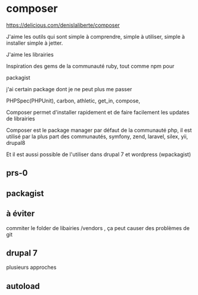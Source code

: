 # composer 

https://delicious.com/denislaliberte/composer

J'aime les outils qui sont simple à comprendre, simple à utiliser, simple à installer
simple à jetter.

J'aime les librairies

Inspiration des gems de la communauté ruby, tout comme npm pour 

packagist

j'ai certain package dont je ne peut plus me passer

PHPSpec(PHPUnit), carbon, athletic, get_in, compose, 

Composer permet d'installer rapidement et de faire facilement les updates 
de librairies

Composer est le package manager par défaut de la communauté php, il est utilisé
par la plus part des communautés, symfony, zend, laravel, silex, yii, drupal8

Et il est aussi possible de l'utiliser dans drupal 7 et wordpress (wpackagist)

## prs-0


## packagist

## à éviter
commiter le folder de libairies /vendors , ça peut causer des problèmes de git

## drupal 7
plusieurs approches


## autoload












